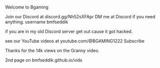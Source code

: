 Welcome to Bgaming

Join our Discord at discord.gg/Nh52sXFApr
DM me at Discord if you need anything. username bmfseddik

if you are in my old Discord server get out cause it got hacked.

see our YouTube videos at youtube.com/@BGAMING1222
Subscribe

Thanks for the 14k views on the Granny video.

2nd page on bmfseddik.github.io/vids
